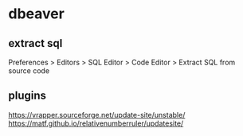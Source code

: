# dbeaver
## extract sql
Preferences > Editors > SQL Editor > Code Editor > Extract SQL from source code
## plugins
https://vrapper.sourceforge.net/update-site/unstable/  
https://matf.github.io/relativenumberruler/updatesite/
